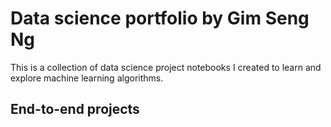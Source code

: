 # Data science portfolio by Gim Seng Ng

This is a collection of data science project notebooks I created to learn and explore machine learning algorithms.

## End-to-end projects


<!---

## Classification problems

## Regression problems

## Natural language processing


## Clustering

## Neural networks

## Data exploration and analysis

## Recommendation systems
--->


